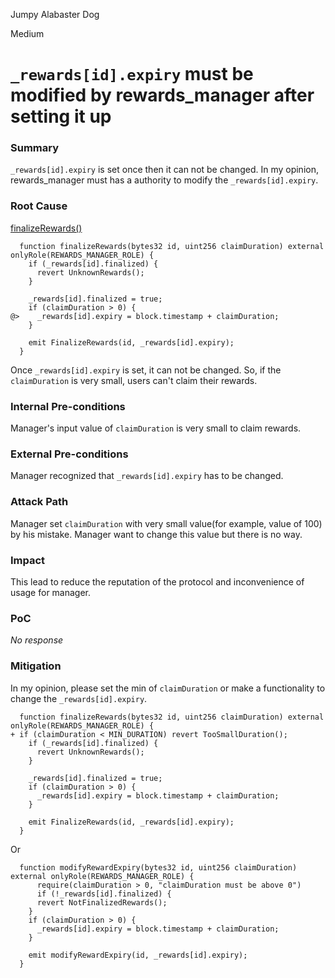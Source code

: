 Jumpy Alabaster Dog

Medium

# `_rewards[id].expiry` must be modified by rewards_manager after setting it up

### Summary

`_rewards[id].expiry` is set once then it can not be changed. In my opinion, rewards_manager must has a authority to modify the `_rewards[id].expiry`.

### Root Cause

[finalizeRewards()](https://github.com/sherlock-audit/2025-04-aegis-op-grant/blob/4aceb235db96b2299bb95ebf16e83a24f987bf3e/aegis-contracts/contracts/AegisRewards.sol#L138)
```solidity
  function finalizeRewards(bytes32 id, uint256 claimDuration) external onlyRole(REWARDS_MANAGER_ROLE) {
    if (_rewards[id].finalized) {
      revert UnknownRewards();
    }

    _rewards[id].finalized = true;
    if (claimDuration > 0) {
@>    _rewards[id].expiry = block.timestamp + claimDuration;
    }

    emit FinalizeRewards(id, _rewards[id].expiry);
  }
```
Once `_rewards[id].expiry` is set, it can not be changed. So, if the `claimDuration` is very small, users can't claim their rewards.

### Internal Pre-conditions

Manager's input value of `claimDuration` is very small to claim rewards.

### External Pre-conditions

Manager recognized that `_rewards[id].expiry` has to be changed.

### Attack Path

Manager set `claimDuration` with very small value(for example, value of 100) by his mistake.
Manager want to change this value but there is no way.

### Impact

This lead to reduce the reputation of the protocol and inconvenience of usage for manager.

### PoC

_No response_

### Mitigation

In my opinion, please set the min of `claimDuration` or make a functionality to change the `_rewards[id].expiry`.
```solidity
  function finalizeRewards(bytes32 id, uint256 claimDuration) external onlyRole(REWARDS_MANAGER_ROLE) {
+ if (claimDuration < MIN_DURATION) revert TooSmallDuration();
    if (_rewards[id].finalized) {
      revert UnknownRewards();
    }

    _rewards[id].finalized = true;
    if (claimDuration > 0) {
      _rewards[id].expiry = block.timestamp + claimDuration;
    }

    emit FinalizeRewards(id, _rewards[id].expiry);
  }
```
Or
```solidity
  function modifyRewardExpiry(bytes32 id, uint256 claimDuration) external onlyRole(REWARDS_MANAGER_ROLE) {
      require(claimDuration > 0, "claimDuration must be above 0")
      if (!_rewards[id].finalized) {
      revert NotFinalizedRewards();
    }
    if (claimDuration > 0) {
      _rewards[id].expiry = block.timestamp + claimDuration;
    }

    emit modifyRewardExpiry(id, _rewards[id].expiry);
  }
```